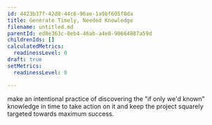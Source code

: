 ```yaml
---
id: 4423b37f-42d8-44c6-96ae-1a9bf605f8da
title: Generate Timely, Needed Knowledge
filename: untitled.md
parentId: ed8e363c-0eb4-46ab-a4e8-90664887a59d
childrenIds: []
calculatedMetrics:
  readinessLevel: 0
draft: true
setMetrics:
  readinessLevel: 0

---
```

make an intentional practice of discovering the "if only we'd known" knowledge in time to take action on it and keep the project squarely targeted towards maximum success.